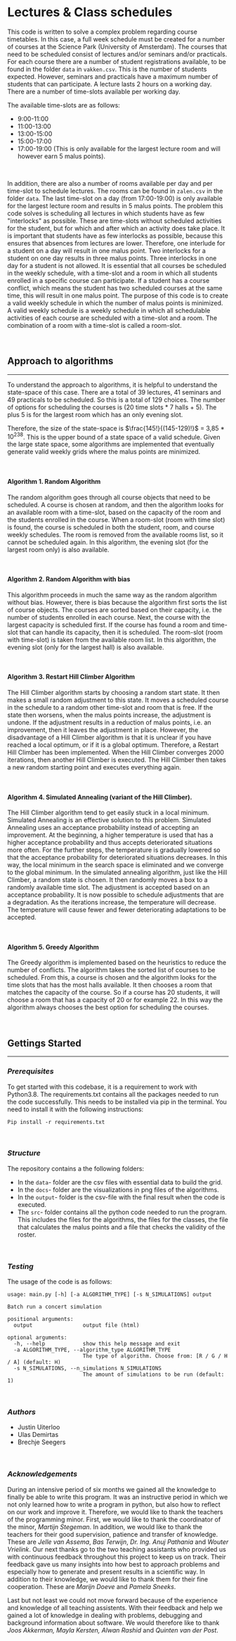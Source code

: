# Lectures & Class schedules

This code is written to solve a complex problem regarding course timetables. In this case, a full week schedule must be created for a number of courses at the Science Park (University of Amsterdam). The courses that need to be scheduled consist of lectures and/or seminars and/or practicals. For each course there are a number of student registrations available, to be found in the folder `data` in `vakken.csv`. This is the number of students expected. However, seminars and practicals have a maximum number of students that can participate. A lecture lasts 2 hours on a working day. There are a number of time-slots available per working day.

The available time-slots are as follows:

- 9:00-11:00
- 11:00-13:00
- 13:00-15:00
- 15:00-17:00
- 17:00-19:00 (This is only available for the largest lecture room and will however earn 5 malus points).
<p>&nbsp;</p>

In addition, there are also a number of rooms available per day and per time-slot to schedule lectures. The rooms can be found in `zalen.csv` in the folder `data`. The last time-slot on a day (from 17:00-19:00) is only available for the largest lecture room and results in 5 malus points. The problem this code solves is scheduling all lectures in which students have as few "interlocks" as possible. These are time-slots without scheduled activities for the student, but for which and after which an activity does take place. It is important that students have as few interlocks as possible, because this ensures that absences from lectures are lower. Therefore, one interlude for a student on a day will result in one malus point. Two interlocks for a student on one day results in three malus points. Three interlocks in one day for a student is not allowed.
It is essential that all courses be scheduled in the weekly schedule, with a time-slot and a room in which all students enrolled in a specific course can participate. If a student has a course conflict, which means the student has two scheduled courses at the same time, this will result in one malus point. The purpose of this code is to create a valid weekly schedule in which the number of malus points is minimized. A valid weekly schedule is a weekly schedule in which all schedulable activities of each course are scheduled with a time-slot and a room. The combination of a room with a time-slot is called a room-slot.

<p>&nbsp;</p>

## Approach to algorithms

---

To understand the approach to algorithms, it is helpful to understand the state-space of this case. There are a total of 39 lectures, 41 seminars and 49 practicals to be scheduled. So this is a total of 129 choices. The number of options for scheduling the courses is (20 time slots \* 7 halls + 5). The plus 5 is for the largest room which has an only evening slot.

Therefore, the size of the state-space is $\frac{145!}{(145-129)!}$ = 3,85 \* $10^{238}$.
This is the upper bound of a state space of a valid schedule. Given the large state space, some algorithms are implemented that eventually generate valid weekly grids where the malus points are minimized.

<p>&nbsp;</p>

#### **Algorithm 1. Random Algorithm**

The random algorithm goes through all course objects that need to be scheduled. A course is chosen at random, and then the algorithm looks for an available room with a time-slot, based on the capacity of the room and the students enrolled in the course. When a room-slot (room with time slot) is found, the course is scheduled in both the student, room, and course weekly schedules. The room is removed from the available rooms list, so it cannot be scheduled again. In this algorithm, the evening slot (for the largest room only) is also available.

<p>&nbsp;</p>

#### **Algorithm 2. Random Algorithm with bias**

This algorithm proceeds in much the same way as the random algorithm without bias. However, there is bias because the algorithm first sorts the list of course objects. The courses are sorted based on their capacity, i.e. the number of students enrolled in each course. Next, the course with the largest capacity is scheduled first. If the course has found a room and time-slot that can handle its capacity, then it is scheduled. The room-slot (room with time-slot) is taken from the available room list. In this algorithm, the evening slot (only for the largest hall) is also available.

<p>&nbsp;</p>

#### **Algorithm 3. Restart Hill Climber Algorithm**

The Hill Climber algorithm starts by choosing a random start state. It then makes a small random adjustment to this state. It moves a scheduled course in the schedule to a random other time-slot and room that is free. If the state then worsens, when the malus points increase, the adjustment is undone. If the adjustment results in a reduction of malus points, i.e. an improvement, then it leaves the adjustment in place. However, the disadvantage of a Hill Climber algorithm is that it is unclear if you have reached a local optimum, or if it is a global optimum. Therefore, a Restart Hill Climber has been implemented. When the Hill Climber converges 2000 iterations, then another Hill Climber is executed. The Hill Climber then takes a new random starting point and executes everything again.

<p>&nbsp;</p>

#### **Algorithm 4. Simulated Annealing (variant of the Hill Climber).**

The Hill Climber algorithm tend to get easily stuck in a local minimum. Simulated Annealing is an effective solution to this problem. Simulated Annealing uses an acceptance probability instead of accepting an improvement. At the beginning, a higher temperature is used that has a higher acceptance probability and thus accepts deteriorated situations more often. For the further steps, the temperature is gradually lowered so that the acceptance probability for deteriorated situations decreases. In this way, the local minimum in the search space is eliminated and we converge to the global minimum.
In the simulated annealing algorithm, just like the Hill Climber, a random state is chosen. It then randomly moves a box to a randomly available time slot. The adjustment is accepted based on an acceptance probability. It is now possible to schedule adjustments that are a degradation. As the iterations increase, the temperature will decrease. The temperature will cause fewer and fewer deteriorating adaptations to be accepted.

<p>&nbsp;</p>

#### **Algorithm 5. Greedy Algorithm**

The Greedy algorithm is implemented based on the heuristics to reduce the number of conflicts. The algorithm takes the sorted list of courses to be scheduled. From this, a course is chosen and the algorithm looks for the time slots that has the most halls available. It then chooses a room that matches the capacity of the course. So if a course has 20 students, it will choose a room that has a capacity of 20 or for example 22. In this way the algorithm always chooses the best option for scheduling the courses.

<p>&nbsp;</p>

## Gettings Started

---

### **_Prerequisites_**

To get started with this codebase, it is a requirement to work with Python3.8. The requirements.txt contains all the packages needed to run the code successfully. This needs to be installed via pip in the terminal. You need to install it with the following instructions:

```
Pip install -r requirements.txt
```

<p>&nbsp;</p>

### **_Structure_**

The repository contains a the following folders:

- In the `data`- folder are the csv files with essential data to build the grid.
- In the `docs`- folder are the visualizations in png files of the algorithms.
- In the `output`- folder is the csv-file with the final result when the code is executed.
- The `src`- folder contains all the python code needed to run the program. This includes the files for the algorithms, the files for the classes, the file that calculates the malus points and a file that checks the validity of the roster.

<p>&nbsp;</p>

### **_Testing_**

The usage of the code is as follows:

```
usage: main.py [-h] [-a ALGORITHM_TYPE] [-s N_SIMULATIONS] output

Batch run a concert simulation

positional arguments:
  output                output file (html)

optional arguments:
  -h, --help            show this help message and exit
  -a ALGORITHM_TYPE, --algorithm_type ALGORITHM_TYPE
                        The type of algorithm. Choose from: [R / G / H / A] (default: H)
  -s N_SIMULATIONS, --n_simulations N_SIMULATIONS
                        The amount of simulations to be run (default: 1)
```

<p>&nbsp;</p>

### **_Authors_**

- Justin Uiterloo
- Ulas Demirtas
- Brechje Seegers

<p>&nbsp;</p>

### **_Acknowledgements_**

During an intensive period of six months we gained all the knowledge to finally be able to write this program. It was an instructive period in which we not only learned how to write a program in python, but also how to reflect on our work and improve it. Therefore, we would like to thank the teachers of the programming minor. First, we would like to thank the coordinator of the minor, _Martijn Stegeman_. In addition, we would like to thank the teachers for their good supervision, patience and transfer of knowledge. These are _Jelle van Assema_, _Bas Terwijn_, _Dr. Ing. Anuj Pathania_ and _Wouter Vrielink_. Our next thanks go to the two teaching assistants who provided us with continuous feedback throughout this project to keep us on track. Their feedback gave us many insights into how best to approach problems and especially how to generate and present results in a scientific way. In addition to their knowledge, we would like to thank them for their fine cooperation. These are _Marijn Doeve_ and _Pamela Sneeks_.

Last but not least we could not move forward because of the experience and knowledge of all teaching assistents. With their feedback and help we gained a lot of knowledge in dealing with problems, debugging and background information about software. We would therefore like to thank _Joos Akkerman, Mayla Kersten, Alwan Rashid_ and _Quinten van der Post_.
